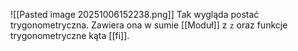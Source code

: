 ![[Pasted image 20251006152238.png]]
Tak wygląda postać trygonometryczna. Zawiera ona w sumie [[Moduł]] z `z` oraz funkcje trygonometryczne kąta [[fi]].
